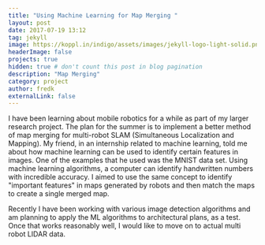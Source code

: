 ```yaml
---
title: "Using Machine Learning for Map Merging "
layout: post
date: 2017-07-19 13:12
tag: jekyll
image: https://koppl.in/indigo/assets/images/jekyll-logo-light-solid.png
headerImage: false
projects: true
hidden: true # don't count this post in blog pagination
description: "Map Merging"
category: project
author: fredk
externalLink: false
---
```

I have been learning about mobile robotics for a while as part of my larger research project. The plan for the summer is to implement a better method of map merging for multi-robot SLAM (Simultaneous Localization and Mapping). My friend, in an internship related to machine learning, told me about how machine learning can be used to identify certain features in images. One of the examples that he used was the MNIST data set. Using machine learning algorithms, a computer can identify handwritten numbers with incredible accuracy. I aimed to use the same concept to identify "important features" in maps generated by robots and then match the maps to create a single merged map.

Recently I have been working with various image detection algorithms and am planning to apply the ML algorithms to architectural plans, as a test. Once that works reasonably well, I would like to move on to actual multi robot LIDAR data.
